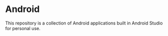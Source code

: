 # Android

This repository is a collection of Android applications built in Android Studio for personal use.
